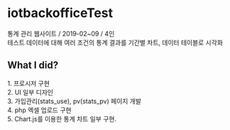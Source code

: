 # iotbackofficeTest
통계 관리 웹사이트 / 2019-02~09 / 4인 <br>
테스트 데이터에 대해 여러 조건의 통계 결과를 기간별 차트, 데이터 테이블로 시각화<br>



<h2>What I did?</h2>
 1. 프로시저 구현 <br> 2. UI 일부 디자인  <br> 
 3. 가입관리(stats_use), pv(stats_pv) 페이지 개발 <br>
 4. php 엑셀 업로드 구현 <br> 5. Chart.js를 이용한 통계 차트 일부 구현.<br>
 
 

